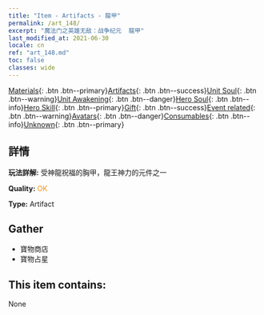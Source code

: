 ```yaml
---
title: "Item - Artifacts - 龍甲"
permalink: /art_148/
excerpt: "魔法门之英雄无敌：战争纪元  龍甲"
last_modified_at: 2021-06-30
locale: cn
ref: "art_148.md"
toc: false
classes: wide
---
```

 [Materials](/ItemsCN/){: .btn .btn--primary}[Artifacts](/ItemsCN/Artifacts/){: .btn .btn--success}[Unit Soul](/ItemsCN/UnitSoul/){: .btn .btn--warning}[Unit Awakening](/ItemsCN/UnitAwakening/){: .btn .btn--danger}[Hero Soul](/ItemsCN/HeroSoul/){: .btn .btn--info}[Hero Skill](/ItemsCN/HeroSkill/){: .btn .btn--primary}[Gift](/ItemsCN/Gift/){: .btn .btn--success}[Event related](/ItemsCN/Events/){: .btn .btn--warning}[Avatars](/ItemsCN/Avatars/){: .btn .btn--danger}[Consumables](/ItemsCN/Consumables/){: .btn .btn--info}[Unknown](/ItemsCN/Unknown/){: .btn .btn--primary}

## 詳情
 **玩法詳解:** 受神龍祝福的胸甲，龍王神力的元件之一

 **Quality:** <span style="color: #FF8C00">OK</span>

 **Type:** Artifact

## Gather

*    寶物商店 
*    寶物占星 

## This item contains:

  None


